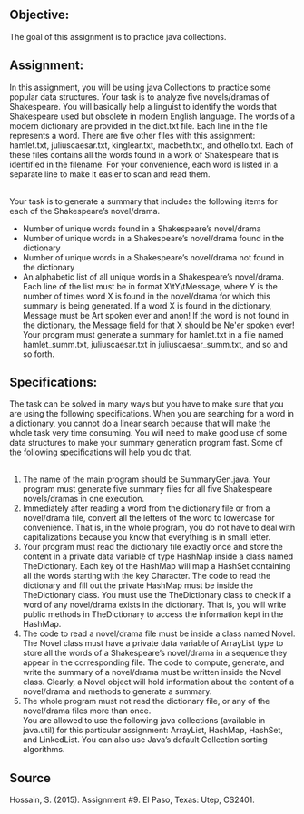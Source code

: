 <h2>Objective:</h2>
The goal of this assignment is to practice java collections.

<h2>Assignment:</h2>
In this assignment, you will be using java Collections to practice some
popular data structures. Your task is to analyze five novels/dramas of Shakespeare. You
will basically help a linguist to identify the words that Shakespeare used but obsolete in
modern English language. The words of a modern dictionary are provided in the
dict.txt file. Each line in the file represents a word. There are five other files with
this assignment: hamlet.txt, juliuscaesar.txt, kinglear.txt,
macbeth.txt, and othello.txt. Each of these files contains all the words found in
a work of Shakespeare that is identified in the filename. For your convenience, each word
is listed in a separate line to make it easier to scan and read them. <br><br>

Your task is to generate
a summary that includes the following items for each of the Shakespeare’s novel/drama.
<ul>
<li>Number of unique words found in a Shakespeare’s novel/drama</li>
<li>Number of unique words in a Shakespeare’s novel/drama found in the dictionary</li>
<li>Number of unique words in a Shakespeare’s novel/drama not found in the dictionary</li>
<li>An alphabetic list of all unique words in a Shakespeare’s novel/drama. Each line
of the list must be in format X\tY\tMessage, where Y is the number of times
word X is found in the novel/drama for which this summary is being generated. If
a word X is found in the dictionary, Message must be Art spoken ever
and anon! If the word is not found in the dictionary, the Message field for
that X should be Ne'er spoken ever!
Your program must generate a summary for hamlet.txt in a file named
hamlet_summ.txt, juliuscaesar.txt in juliuscaesar_summ.txt, and
so and so forth.</li>
</ul>
<h2>Specifications:</h2>
The task can be solved in many ways but you have to make sure that you are using the
following specifications. When you are searching for a word in a dictionary, you cannot
do a linear search because that will make the whole task very time consuming. You will
need to make good use of some data structures to make your summary generation
program fast. Some of the following specifications will help you do that. <br><br>
<ol>
<li>The name of the main program should be SummaryGen.java. Your program
must generate five summary files for all five Shakespeare novels/dramas in one
execution. </li>
<li> Immediately after reading a word from the dictionary file or from a novel/drama
file, convert all the letters of the word to lowercase for convenience. That is, in
the whole program, you do not have to deal with capitalizations because you
know that everything is in small letter.</li>
<li>Your program must read the dictionary file exactly once and store the content in a
private data variable of type HashMap<Character, HashSet> inside a
class named TheDictionary. Each key of the HashMap will map a
HashSet containing all the words starting with the key Character. The code
to read the dictionary and fill out the private HashMap must be inside the
TheDictionary class. You must use the TheDictionary class to check if a
word of any novel/drama exists in the dictionary. That is, you will write public
methods in TheDictionary to access the information kept in the HashMap.</li>
<li>The code to read a novel/drama file must be inside a class named Novel. The
Novel class must have a private data variable of ArrayList type to store all
the words of a Shakespeare’s novel/drama in a sequence they appear in the
corresponding file. The code to compute, generate, and write the summary of a
novel/drama must be written inside the Novel class. Clearly, a Novel object
will hold information about the content of a novel/drama and methods to generate
a summary.</li>
<li>The whole program must not read the dictionary file, or any of the novel/drama
files more than once. </li>
You are allowed to use the following java collections (available in java.util) for this
particular assignment: ArrayList, HashMap, HashSet, and LinkedList. You can
also use Java’s default Collection sorting algorithms.
  </ol>
<h2>Source</h2>
Hossain, S. (2015). Assignment #9. El Paso, Texas: Utep, CS2401.
